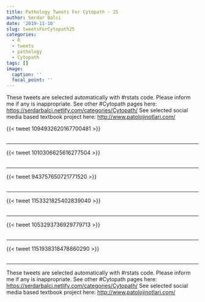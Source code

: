```yaml
---
title: Pathology Tweets For Cytopath - 25
author: Serdar Balci
date: '2019-11-10'
slug: tweetsForCytopath25
categories:
  - R
  - tweets
  - pathology
  - Cytopath
tags: []
image:
  caption: ''
  focal_point: ''
---
```



These tweets are selected automatically with #rstats code. Please inform me if any is inappropriate.
See other #Cytopath pages here: https://serdarbalci.netlify.com/categories/Cytopath/ 
See selected social media based textbook project here: http://www.patolojinotlari.com/

{{< tweet 1094932620167700481 >}}
<br>
<br>
<hr>
{{< tweet 1010306625616277504 >}}
<br>
<br>
<hr>
{{< tweet 943757650721771520 >}}
<br>
<br>
<hr>
{{< tweet 1153321825402839040 >}}
<br>
<br>
<hr>
{{< tweet 1053293736929779713 >}}
<br>
<br>
<hr>
{{< tweet 1151938318478860290 >}}
<br>
<br>
<hr>


These tweets are selected automatically with #rstats code. Please inform me if any is inappropriate.
See other #Cytopath pages here: https://serdarbalci.netlify.com/categories/Cytopath/ 
See selected social media based textbook project here: http://www.patolojinotlari.com/
